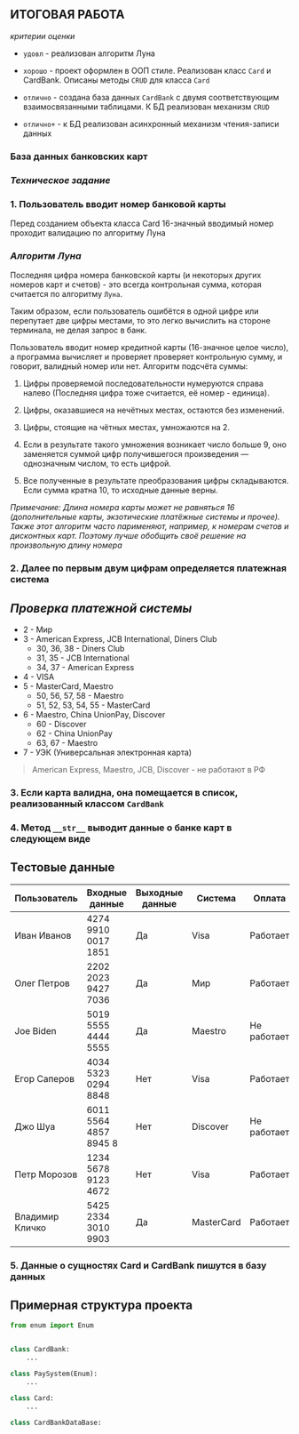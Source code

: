 ## ИТОГОВАЯ РАБОТА 

_критерии оценки_

* `удовл` - реализован алгоритм Луна

* `хорошо` - проект оформлен в ООП стиле. Реализован класс `Card` и CardBank. Описаны методы `CRUD` для класса `Card` 

* `отлично` - создана база данных `CardBank` с двумя соответствующим взаимосвязанными таблицами. К БД реализован механизм `CRUD`

* `отлично+` - к БД реализован асинхронный механизм чтения-записи данных

### База данных банковских карт


### *Техническое задание*


### 1. Пользователь вводит номер банковой карты

Перед созданием объекта класса Card 16-значный вводимый номер проходит валидацию по алгоритму Луна

### *Алгоритм Луна*

Последняя цифра номера банковской карты (и некоторых других номеров карт и счетов) - это всегда контрольная сумма, которая считается по алгоритму `Луна`. 

Таким образом, если пользователь ошибётся в одной цифре или перепутает две цифры местами, то это легко вычислить на стороне терминала, не делая запрос в банк.

Пользователь вводит номер кредитной карты (16-значное целое число), а программа вычисляет и проверяет проверяет контрольную сумму, и говорит, валидный номер или нет. Алгоритм подсчёта суммы:

  1. Цифры проверяемой последовательности нумеруются справа налево (Последняя цифра тоже считается, её номер - единица).

  2. Цифры, оказавшиеся на нечётных местах, остаются без изменений.

  3. Цифры, стоящие на чётных местах, умножаются на 2.

  4. Если в результате такого умножения возникает число больше 9, оно заменяется суммой цифр получившегося произведения — однозначным числом, то есть цифрой.

  5. Все полученные в результате преобразования цифры складываются. Если сумма кратна 10, то исходные данные верны.

*Примечание: Длина номера карты может не равняться 16 (дополнительные карты, экзотические платёжные системы и прочее). Также этот алгоритм часто парименяют, например, к номерам счетов и дисконтных карт. Поэтому лучше обобщить своё решение на произвольную длину номера*

### 2. Далее по первым двум цифрам определяется платежная система 

##  _Проверка платежной системы_

* 2 - Мир
* 3 - American Express, JCB International, Diners Club
  * 30, 36, 38 - Diners Club
  * 31, 35 - JCB International
  * 34, 37 - American Express
* 4 - VISA
* 5 - MasterCard, Maestro
  * 50, 56, 57, 58 - Maestro
  * 51, 52, 53, 54, 55 - MasterCard
* 6 - Maestro, China UnionPay, Discover
  * 60 - Discover
  * 62 - China UnionPay
  * 63, 67 - Maestro
* 7 - УЭК (Универсальная электронная карта)

> American Express, Maestro, JCB, Discover - не работают в РФ


### 3. Если карта валидна, она помещается в список, реализованный классом `CardBank`

### 4. Метод `__str__` выводит данные о банке карт в следующем виде 

## Тестовые данные

Пользователь |  Входные данные  |  Выходные данные | Система | Оплата
------------ |---------|-------|---------|----------
Иван Иванов | 4274 9910 0017 1851 | Да | Visa | Работает
Олег Петров | 2202 2023 9427 7036 | Да | Мир | Работает
Joe Biden  | 5019 5555 4444 5555 | Да | Maestro | Не работает
Егор Саперов | 4034 5323 0294 8848 | Нет | Visa | Работает
Джо Шуа | 6011 5564 4857 8945 8 | Нет | Discover | Не работает
Петр Морозов | 1234 5678 9123 4672 | Нет | Visa | Работает
Владимир Кличко | 5425 2334 3010 9903 | Да | MasterCard | Работает


### 5. Данные о сущностях Card и CardBank пишутся в базу данных


##  Примерная структура проекта

```python
from enum import Enum


class CardBank:
    ...

class PaySystem(Enum):
    ...

class Card:
    ...

class CardBankDataBase:

```